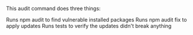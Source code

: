 This audit command does three things:

Runs npm audit to find vulnerable installed packages
Runs npm audit fix to apply updates
Runs tests to verify the updates didn't break anything